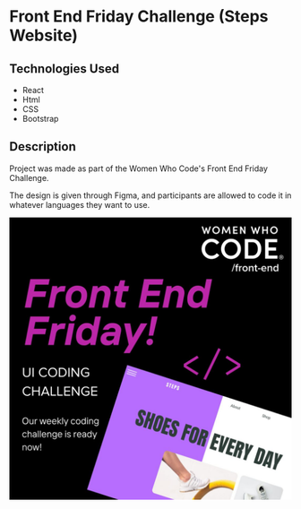 # Front End Friday Challenge (Steps Website)


## Technologies Used
 - React
 - Html
 - CSS
 - Bootstrap


## Description
Project was made as part of the Women Who Code's Front End Friday Challenge.

The design is given through Figma, and participants are allowed to code it in whatever languages they want to use.


![Alt text](src/assets/fefChallenge.jpg)



